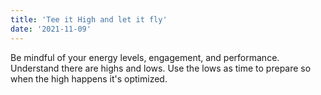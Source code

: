 ```yaml
---
title: 'Tee it High and let it fly'
date: '2021-11-09'
---
```


Be mindful of your energy levels, engagement, and performance. Understand there are highs and lows. Use the lows as time to prepare so when the high happens it's optimized.